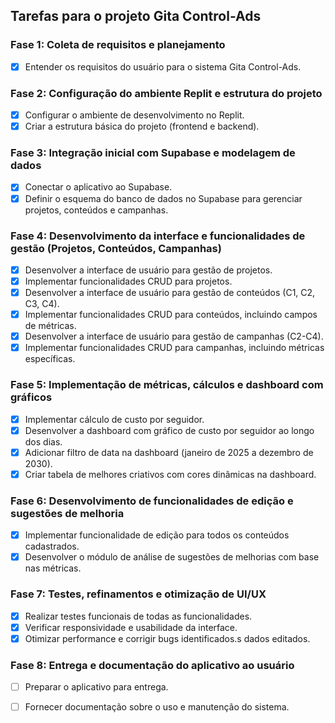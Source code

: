 ## Tarefas para o projeto Gita Control-Ads

### Fase 1: Coleta de requisitos e planejamento
- [x] Entender os requisitos do usuário para o sistema Gita Control-Ads.

### Fase 2: Configuração do ambiente Replit e estrutura do projeto
- [x] Configurar o ambiente de desenvolvimento no Replit.
- [x] Criar a estrutura básica do projeto (frontend e backend).

### Fase 3: Integração inicial com Supabase e modelagem de dados
- [x] Conectar o aplicativo ao Supabase.
- [x] Definir o esquema do banco de dados no Supabase para gerenciar projetos, conteúdos e campanhas.

### Fase 4: Desenvolvimento da interface e funcionalidades de gestão (Projetos, Conteúdos, Campanhas)
- [x] Desenvolver a interface de usuário para gestão de projetos.
- [x] Implementar funcionalidades CRUD para projetos.
- [x] Desenvolver a interface de usuário para gestão de conteúdos (C1, C2, C3, C4).
- [x] Implementar funcionalidades CRUD para conteúdos, incluindo campos de métricas.
- [x] Desenvolver a interface de usuário para gestão de campanhas (C2-C4).
- [x] Implementar funcionalidades CRUD para campanhas, incluindo métricas específicas.

### Fase 5: Implementação de métricas, cálculos e dashboard com gráficos
- [x] Implementar cálculo de custo por seguidor.
- [x] Desenvolver a dashboard com gráfico de custo por seguidor ao longo dos dias.
- [x] Adicionar filtro de data na dashboard (janeiro de 2025 a dezembro de 2030).
- [x] Criar tabela de melhores criativos com cores dinâmicas na dashboard.

### Fase 6: Desenvolvimento de funcionalidades de edição e sugestões de melhoria
- [x] Implementar funcionalidade de edição para todos os conteúdos cadastrados.
- [x] Desenvolver o módulo de análise de sugestões de melhorias com base nas métricas.

### Fase 7: Testes, refinamentos e otimização de UI/UX
- [x] Realizar testes funcionais de todas as funcionalidades.
- [x] Verificar responsividade e usabilidade da interface.
- [x] Otimizar performance e corrigir bugs identificados.s dados editados.

### Fase 8: Entrega e documentação do aplicativo ao usuário
- [ ] Preparar o aplicativo para entrega.
- [ ] Fornecer documentação sobre o uso e manutenção do sistema.


